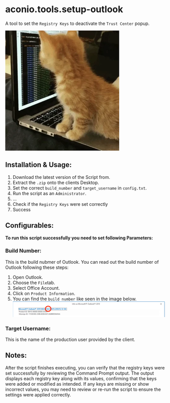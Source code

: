 # aconio.tools.setup-outlook

A tool to set the `Registry Keys` to deactivate the `Trust Center` popup.

![Coding Cat](/docs/codingcat.webp)

## Installation & Usage:

1. Download the latest version of the Script from.
2. Extract the `.zip` onto the clients Desktop.
3. Set the correct `build_number` and `target_username` in `config.txt`.
4. Run the script as an `Administrator`.
5. ...
6. Check if the `Registry Keys` were set correctly
7. Success

## Configurables:

**To run this script successfully you need to set following Parameters:**

### Build Number:

This is the build nubmer of Outlook. You can read out the build number of Outlook following these steps:

1. Open Outlook.
2. Choose the `File`tab.
3. Select Office Account.
4. Click on `Product Information`.
5. You can find the `build number` like seen in the image below.
   ![Outlook Build Number](/docs/outlook_build_number.png)

### Target Username:

This is the name of the production user provided by the client.

## Notes:

After the script finishes executing, you can verify that the registry keys were set successfully by reviewing the Command Prompt output. The output displays each registry key along with its values, confirming that the keys were added or modified as intended. If any keys are missing or show incorrect values, you may need to review or re-run the script to ensure the settings were applied correctly.
